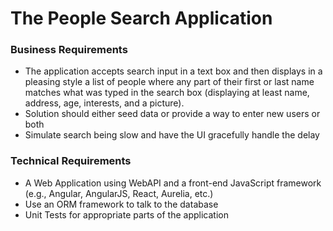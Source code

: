 # The People Search Application

### Business Requirements

* The application accepts search input in a text box and then displays in a pleasing style a list of people where any part of their first or last name matches what was typed in the search box (displaying at least name, address, age, interests, and a picture). 
* Solution should either seed data or provide a way to enter new users or both
* Simulate search being slow and have the UI gracefully handle the delay


### Technical Requirements

* A Web Application using WebAPI and a front-end JavaScript framework (e.g., Angular, AngularJS, React, Aurelia, etc.) 
* Use an ORM framework to talk to the database
* Unit Tests for appropriate parts of the application
